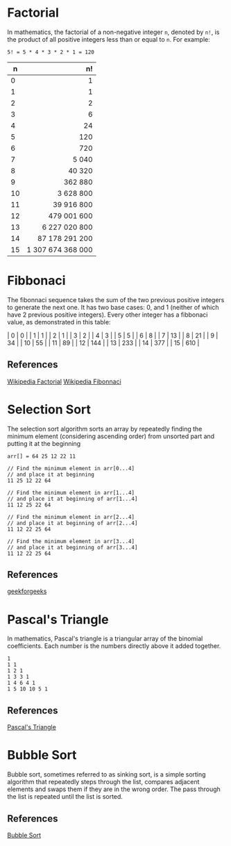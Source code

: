 # Factorial



In mathematics, the factorial of a non-negative integer `n`, 
denoted by `n!`, is the product of all positive integers less 
than or equal to `n`. For example:

```
5! = 5 * 4 * 3 * 2 * 1 = 120
```

| n     | n!                          | 
| ----- | --------------------------: |
| 0     | 1                           |
| 1     | 1                           |
| 2     | 2                           |
| 3     | 6                           |
| 4     | 24                          |
| 5     | 120                         |
| 6     | 720                         |
| 7     | 5 040                       |
| 8     | 40 320                      |
| 9     | 362 880                     |
| 10    | 3 628 800                   |
| 11    | 39 916 800                  |
| 12    | 479 001 600                 |
| 13    | 6 227 020 800               |
| 14    | 87 178 291 200              |
| 15    | 1 307 674 368 000           |

# Fibbonaci

The fibonnaci sequence takes the sum of the two previous positive integers to generate the next one. It has two base cases: 0, and 1 (neither of which have 2 previous positive integers).
Every other integer has a fibbonaci value, as demonstrated in this table:  

| 0     | 0                           |
| 1     | 1                           |
| 2     | 1                           |
| 3     | 2                           |
| 4     | 3                           |
| 5     | 5                           |
| 6     | 8                           |
| 7     | 13                          |
| 8     | 21                          |
| 9     | 34                          |
| 10    | 55                          |
| 11    | 89                          |
| 12    | 144                         |
| 13    | 233                         |
| 14    | 377                         |
| 15    | 610                         |


## References

[Wikipedia Factorial](https://en.wikipedia.org/wiki/Factorial)
[Wikipedia Fibonnaci](https://en.wikipedia.org/wiki/Fibonacci_number)


# Selection Sort 

The selection sort algorithm sorts an array by repeatedly
finding the minimum element (considering ascending order) 
from unsorted part and putting it at the beginning

```
arr[] = 64 25 12 22 11

// Find the minimum element in arr[0...4]
// and place it at beginning
11 25 12 22 64

// Find the minimum element in arr[1...4]
// and place it at beginning of arr[1...4]
11 12 25 22 64

// Find the minimum element in arr[2...4]
// and place it at beginning of arr[2...4]
11 12 22 25 64

// Find the minimum element in arr[3...4]
// and place it at beginning of arr[3...4]
11 12 22 25 64 

```

## References

[geekforgeeks](https://www.geeksforgeeks.org/selection-sort/)

# Pascal's Triangle  

In mathematics, Pascal's triangle is a triangular array of the binomial coefficients. 
Each number is the numbers directly above it added together.

```
1
1 1
1 2 1
1 3 3 1
1 4 6 4 1
1 5 10 10 5 1
```

## References

[Pascal's Triangle](https://www.wikiwand.com/en/Pascal%27s_triangle)

# Bubble Sort

Bubble sort, sometimes referred to as sinking sort, is a simple sorting algorithm that repeatedly steps through the list, compares adjacent elements and swaps them if they are in the wrong order. The pass through the list is repeated until the list is sorted.

## References

[Bubble Sort](https://en.wikipedia.org/wiki/Bubble_sort)